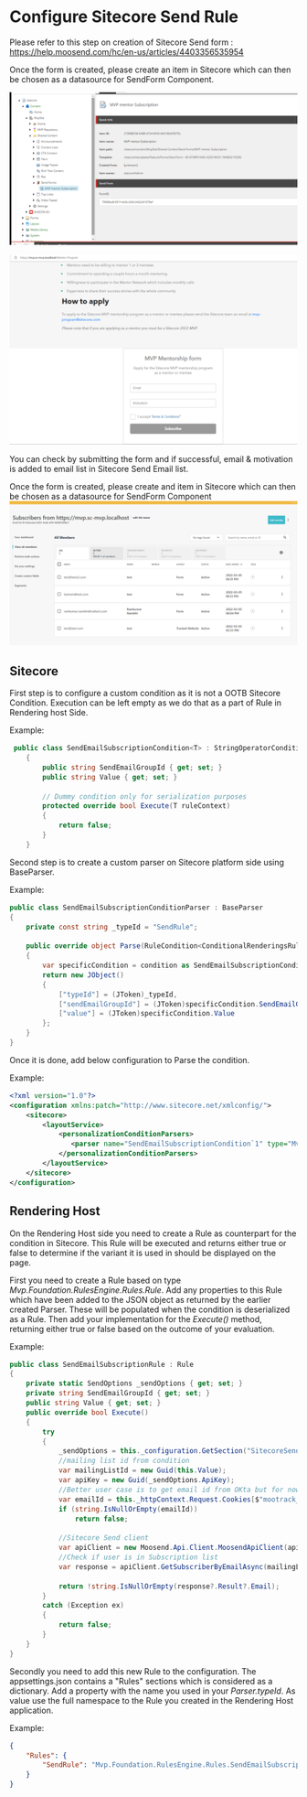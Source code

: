 # Configure Sitecore Send Rule
Please refer to this step on creation of Sitecore Send form : https://help.moosend.com/hc/en-us/articles/4403356535954

Once the form is created, please create an item in Sitecore which can then be chosen as a datasource for SendForm Component.

![Sitecore Form Item](images/sitecore-form.png?raw=true "Sitecore Form Item")

![MVP Mentor Page](images/send-sitecore-form.png?raw=true "MVP Mentor Page")

You can check by submitting the form and if successful, email & motivation is added to email list in Sitecore Send Email list.

Once the form is created, please create and item in Sitecore which can then be chosen as a datasource for SendForm Component
![Email List](images/send-email-list.png?raw=true "Email List")

## Sitecore
First step is to configure a custom condition as it is not a OOTB Sitecore Condition. Execution can be left empty as we do that as a part of Rule in Rendering host Side.

Example:
```csharp
 public class SendEmailSubscriptionCondition<T> : StringOperatorCondition<T> where T : RuleContext
    {
        public string SendEmailGroupId { get; set; }
        public string Value { get; set; }

        // Dummy condition only for serialization purposes
        protected override bool Execute(T ruleContext)
        {
            return false;
        }
    }
```
Second step is to create a custom parser on Sitecore platform side using BaseParser.

Example:
```csharp
public class SendEmailSubscriptionConditionParser : BaseParser
{
    private const string _typeId = "SendRule";

    public override object Parse(RuleCondition<ConditionalRenderingsRuleContext> condition)
    {
        var specificCondition = condition as SendEmailSubscriptionCondition<ConditionalRenderingsRuleContext>;
        return new JObject()
        {
            ["typeId"] = (JToken)_typeId,
            ["sendEmailGroupId"] = (JToken)specificCondition.SendEmailGroupId,
            ["value"] = (JToken)specificCondition.Value
        };
    }
}
```

Once it is done, add below configuration to Parse the condition.

Example:
```xml
<?xml version="1.0"?>
<configuration xmlns:patch="http://www.sitecore.net/xmlconfig/">
    <sitecore>
        <layoutService>
            <personalizationConditionParsers>
               <parser name="SendEmailSubscriptionCondition`1" type="Mvp.Foundation.LayoutServiceExtensions.Parsers.SendEmailSubscriptionConditionParser,Mvp.Foundation.LayoutServiceExtensions"/>
            </personalizationConditionParsers>
        </layoutService>
    </sitecore>
</configuration>
```

## Rendering Host
On the Rendering Host side you need to create a Rule as counterpart for the condition in Sitecore. This Rule will be executed and returns either true or false to determine if the variant it is used in should be displayed on the page.

First you need to create a Rule based on type _Mvp.Foundation.RulesEngine.Rules.Rule_.
Add any properties to this Rule which have been added to the JSON object as returned by the earlier created Parser. These will be populated when the condition is deserialized as a Rule.
Then add your implementation for the _Execute()_ method, returning either true or false based on the outcome of your evaluation.

Example:
```csharp
public class SendEmailSubscriptionRule : Rule
{
    private static SendOptions _sendOptions { get; set; }
    private string SendEmailGroupId { get; set; }
    public string Value { get; set; }
    public override bool Execute()
    {
        try
        {
            _sendOptions = this._configuration.GetSection("SitecoreSend").Get<SendOptions>();
            //mailing list id from condition
            var mailingListId = new Guid(this.Value);
            var apiKey = new Guid(_sendOptions.ApiKey);
            //Better user case is to get email id from OKta but for now , we are getting it from cookie
            var emailId = this._httpContext.Request.Cookies[$"mootrack_email_id"];
            if (string.IsNullOrEmpty(emailId))
                return false;

            //Sitecore Send client
            var apiClient = new Moosend.Api.Client.MoosendApiClient(apiKey);
            //Check if user is in Subscription list
            var response = apiClient.GetSubscriberByEmailAsync(mailingListId, emailId);

            return !string.IsNullOrEmpty(response?.Result?.Email);
        }
        catch (Exception ex)
        {
            return false;
        }
    }
}
```

Secondly you need to add this new Rule to the configuration. The appsettings.json contains a "Rules" sections which is considered as a dictionary.
Add a property with the name you used in your _Parser.typeId_. As value use the full namespace to the Rule you created in the Rendering Host application.

Example:
```json
{
    "Rules": {
        "SendRule": "Mvp.Foundation.RulesEngine.Rules.SendEmailSubscriptionRule, Mvp.Foundation.RulesEngine"
    }
}
```